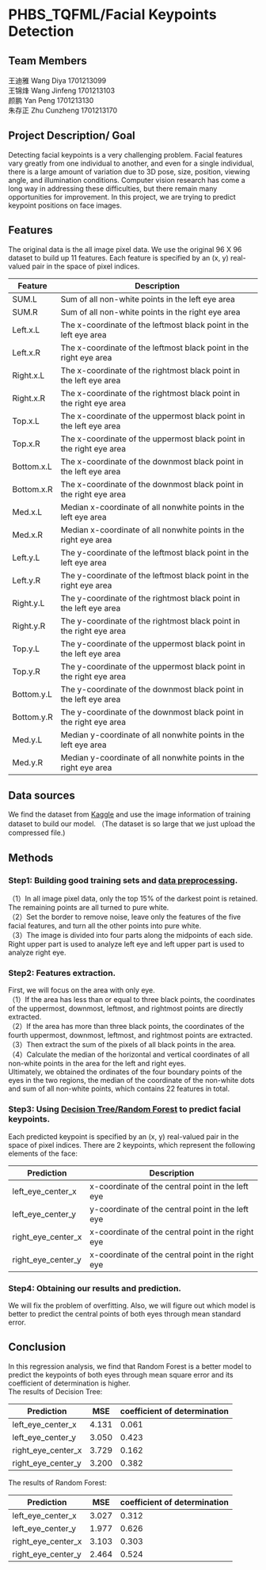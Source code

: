 # PHBS_TQFML/Facial Keypoints Detection
## Team Members
王迪雅  Wang Diya  1701213099 <br>
王锦烽  Wang Jinfeng  1701213103 <br>
颜鹏  Yan Peng  1701213130 <br>
朱存正  Zhu Cunzheng  1701213170 <br>
## Project Description/ Goal
Detecting facial keypoints is a very challenging problem. Facial features vary greatly from one individual to another, and even for a single individual, there is a large amount of variation due to 3D pose, size, position, viewing angle, and illumination conditions. Computer vision research has come a long way in addressing these difficulties, but there remain many opportunities for improvement. In this project, we are trying to predict keypoint positions on face images. <br>
## Features
The original data is the all image pixel data. We use the original 96 X 96 dataset to build up 11 features. Each feature is specified by an (x, y) real-valued pair in the space of pixel indices.

Feature |Description
-------|---------
SUM.L	|Sum of all non-white points in the left eye area
SUM.R	|Sum of all non-white points in the right eye area
Left.x.L |The x-coordinate of the leftmost black point in the left eye area
Left.x.R	|The x-coordinate of the leftmost black point in the right eye area
Right.x.L	|The x-coordinate of the rightmost black point in the left eye area
Right.x.R	|The x-coordinate of the rightmost black point in the right eye area
Top.x.L	|The x-coordinate of the uppermost black point in the left eye area
Top.x.R	|The x-coordinate of the uppermost black point in the right eye area
Bottom.x.L	|The x-coordinate of the downmost black point in the left eye area
Bottom.x.R	|The x-coordinate of the downmost black point in the right eye area
Med.x.L	|Median x-coordinate of all nonwhite points in the left eye area
Med.x.R	|Median x-coordinate of all nonwhite points in the right eye area
Left.y.L	|The y-coordinate of the leftmost black point in the left eye area
Left.y.R	|The y-coordinate of the leftmost black point in the right eye area
Right.y.L	|The y-coordinate of the rightmost black point in the left eye area
Right.y.R	|The y-coordinate of the rightmost black point in the right eye area
Top.y.L	|The y-coordinate of the uppermost black point in the left eye area
Top.y.R	|The y-coordinate of the uppermost black point in the right eye area
Bottom.y.L	|The y-coordinate of the downmost black point in the left eye area
Bottom.y.R	|The y-coordinate of the downmost black point in the right eye area
Med.y.L	|Median y-coordinate of all nonwhite points in the left eye area
Med.y.R	|Median y-coordinate of all nonwhite points in the right eye area

## Data sources
We find the dataset from [Kaggle](https://www.kaggle.com/c/facial-keypoint-detection/data) and use the image information of training dataset to build our model. （The dataset is so large that we just upload the compressed file.)


## Methods
### Step1: Building good training sets and [data preprocessing](https://github.com/diyawang/PHBS_TQFML/blob/master/Project/Data_preprocessing.ipynb).<br>
（1）In all image pixel data, only the top 15% of the darkest point is retained. The remaining points are all turned to pure white.<br>
（2）Set the border to remove noise, leave only the features of the five facial features, and turn all the other points into pure white.<br>
（3）The image is divided into four parts along the midpoints of each side. Right upper part is used to analyze left eye and left upper part is used to analyze right eye.<br>
### Step2: Features extraction.<br> 
First, we will focus on the area with only eye.<br>
（1）If the area has less than or equal to three black points, the coordinates of the uppermost, downmost, leftmost, and rightmost points are directly extracted.<br>
（2）If the area has more than three black points, the coordinates of the fourth uppermost, downmost, leftmost, and rightmost points are extracted.<br>
（3）Then extract the sum of the pixels of all black points in the area.<br>
（4）Calculate the median of the horizontal and vertical coordinates of all non-white points in the area for the left and right eyes.<br>
Ultimately, we obtained the ordinates of the four boundary points of the eyes in the two regions, the median of the coordinate of the non-white dots and sum of all non-white points, which contains 22 features in total.<br>
### Step3: Using [Decision Tree/Random Forest](https://github.com/diyawang/PHBS_TQFML/blob/master/Project/analysis.ipynb) to predict facial keypoints.<br> 
Each predicted keypoint is specified by an (x, y) real-valued pair in the space of pixel indices. There are 2 keypoints, which represent the following elements of the face:

Prediction | Description
-------------------|------------------------
left_eye_center_x | x-coordinate of the central point in the left eye
left_eye_center_y | y-coordinate of the central point in the left eye
right_eye_center_x | x-coordinate of the central point in the right eye
right_eye_center_y | x-coordinate of the central point in the right eye


### Step4: Obtaining our results and prediction.<br> 
We will fix the problem of overfitting. Also, we will figure out which model is better to predict the central points of both eyes through mean standard error.

## Conclusion
In this regression analysis, we find that Random Forest is a better model to predict the keypoints of both eyes through mean square error and its coefficient of determination is higher. <br>
The results of Decision Tree:<br>

Prediction | MSE | coefficient of determination
--------|------|-----
left_eye_center_x | 4.131 | 0.061
left_eye_center_y | 3.050 | 0.423
right_eye_center_x | 3.729 | 0.162
right_eye_center_y | 3.200 | 0.382

The results of Random Forest:<br>

Prediction | MSE | coefficient of determination
--------|------|-----
left_eye_center_x | 3.027 | 0.312
left_eye_center_y | 1.977 | 0.626
right_eye_center_x | 3.103 | 0.303
right_eye_center_y | 2.464 | 0.524

